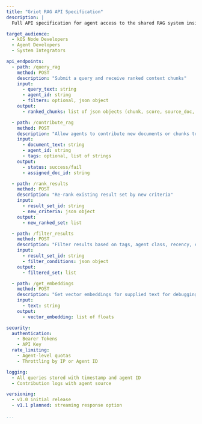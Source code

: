 ```yaml
---
title: "Griot RAG API Specification"
description: |
  Full API specification for agent access to the shared RAG system inside the Griot Node for kOS.

target_audience:
  - kOS Node Developers
  - Agent Developers
  - System Integrators

api_endpoints:
  - path: /query_rag
    method: POST
    description: "Submit a query and receive ranked context chunks"
    input:
      - query_text: string
      - agent_id: string
      - filters: optional, json object
    output:
      - ranked_chunks: list of json objects (chunk, score, source_doc, metadata)

  - path: /contribute_rag
    method: POST
    description: "Allow agents to contribute new documents or chunks to the RAG index"
    input:
      - document_text: string
      - agent_id: string
      - tags: optional, list of strings
    output:
      - status: success/fail
      - assigned_doc_id: string

  - path: /rank_results
    method: POST
    description: "Re-rank existing result set by new criteria"
    input:
      - result_set_id: string
      - new_criteria: json object
    output:
      - new_ranked_set: list

  - path: /filter_results
    method: POST
    description: "Filter results based on tags, agent class, recency, etc"
    input:
      - result_set_id: string
      - filter_conditions: json object
    output:
      - filtered_set: list

  - path: /get_embeddings
    method: POST
    description: "Get vector embeddings for supplied text for debugging or external analysis"
    input:
      - text: string
    output:
      - vector_embedding: list of floats

security:
  authentication:
    - Bearer Tokens
    - API Key
  rate_limiting:
    - Agent-level quotas
    - Throttling by IP or Agent ID

logging:
  - All queries stored with timestamp and agent ID
  - Contribution logs with agent source

versioning:
  - v1.0 initial release
  - v1.1 planned: streaming response option

...
```



